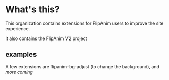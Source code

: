 # What's this?
This organization contains extensions for FlipAnim users to improve the site experience.

It also contains the FlipAnim V2 project

## examples
A few extensions are flipanim-bg-adjust (to change the background), and *more coming*

